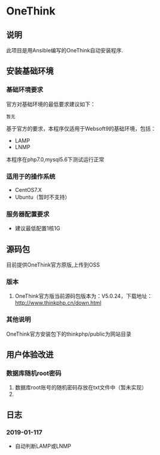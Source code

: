 # OneThink

## 说明
此项目是用Ansible编写的OneThink自动安装程序.

## 安装基础环境

### 基础环境要求

官方对基础环境的最低要求建议如下：
~~~
暂无
~~~

基于官方的要求，本程序仅适用于Websoft9的基础环境，包括：

* LAMP
* LNMP

本程序在php7.0,mysql5.6下测试运行正常

### 适用于的操作系统

* CentOS7.X
* Ubuntu（暂时不支持）

### 服务器配置要求

* 建议最低配置1核1G


## 源码包

目前提供OneThink官方原版,上传到OSS


### 版本
1. OneThink官方版当前源码包版本为：V5.0.24，下载地址：http://www.thinkphp.cn/down.html

### 其他说明
OneThink官方安装包下的thinkphp/public为网站目录


## 用户体验改进

### 数据库随机root密码
1. 数据库root账号的随机密码存放在txt文件中（暂未实现）
2. 


## 日志
### 2019-01-117
* 自动判断LAMP或LNMP
